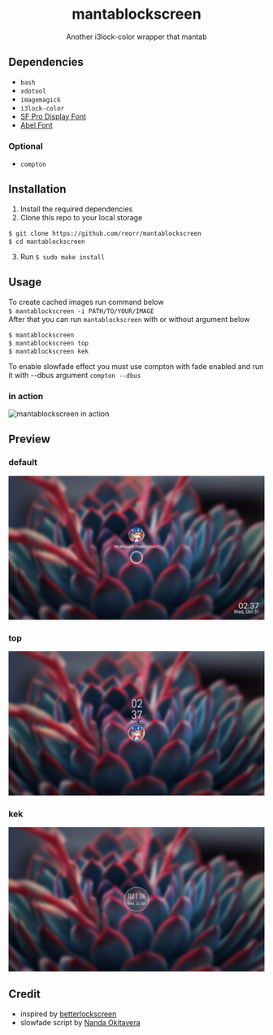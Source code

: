 <div align="center">
	<h1>mantablockscreen</h1>
	<p>Another i3lock-color wrapper that mantab</p>
</div>

## Dependencies
- `bash`
- `xdotool`
- `imagemagick`
- `i3lock-color`
- [SF Pro Display Font](https://github.com/sahibjotsaggu/San-Francisco-Pro-Fonts)
- [Abel Font](https://github.com/google/fonts/tree/master/ofl/abel)
### Optional
- `compton`

## Installation
1. Install the required dependencies
2. Clone this repo to your local storage
```
$ git clone https://github.com/reorr/mantablockscreen
$ cd mantablockscreen
```
3. Run `$ sudo make install`

## Usage
To create cached images run command below <br>
`$ mantablockscreen -i PATH/TO/YOUR/IMAGE` <br>
After that you can run `mantablockscreen` with or without argument below <br>
```
$ mantablockscreen
$ mantablockscreen top
$ mantablockscreen kek
```
To enable slowfade effect you must use compton with fade enabled and run it with --dbus argument `compton --dbus`

### in action
![mantablockscreen in action](inaction.gif)

## Preview
### default
![mantablockscreen default](Screenshot/default.png)
### top
![mantablockscreen top](Screenshot/top.png)
### kek
![mantablockscreen kek](Screenshot/kek.png)

## Credit
- inspired by [betterlockscreen](https://github.com/pavanjadhaw/betterlockscreen)
- slowfade script by [Nanda Okitavera](https://github.com/yuune)